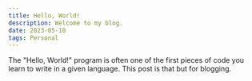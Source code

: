 ```yaml
---
title: Hello, World!
description: Welcome to my blog.
date: 2023-05-10
tags: Personal
---
```

The "Hello, World!" program is often one of the first pieces of code you learn to write in a given language. This post is that but for blogging. 

